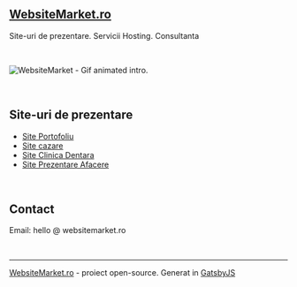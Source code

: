## [WebsiteMarket.ro](https://websitemarket.ro)

Site-uri de prezentare. Servicii Hosting. Consultanta

<br />

![WebsiteMarket - Gif animated intro.](https://raw.githubusercontent.com/creare-site/static/master/common/websitemarket-intro.gif)

<br />

## Site-uri de prezentare
 
 - [Site Portofoliu](https://site-portofoliu.websitemarket.ro/)
 - [Site cazare](https://cazare-mamaia-nord.websitemarket.ro/)
 - [Site Clinica Dentara](https://site-clinica-dentara.websitemarket.ro/)
 - [Site Prezentare Afacere](https://site-prezentare-afacere.websitemarket.ro/)

<br />

## Contact 
  
Email: hello @ websitemarket.ro

<br />

---
[WebsiteMarket.ro](https://websitemarket.ro) - proiect open-source. Generat in [GatsbyJS](https://www.gatsbyjs.org)
